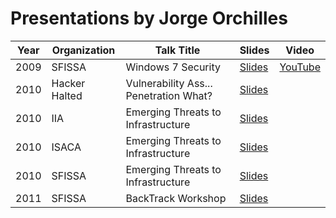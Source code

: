 # Presentations by Jorge Orchilles

| Year | Organization | Talk Title | Slides | Video |
| --- | --- | ----------- | --- | --- |
| 2009 | SFISSA | Windows 7 Security | [Slides](https://github.com/jorgeorchilles/presentations/tree/main/2009-SFISSA) | [YouTube](https://www.youtube.com/watch?v=PwNvzKrcaQg&list=PLfgStsuvpUpqZx-tt6ZYLtcUdEsaQ9emL) |
| 2010 | Hacker Halted | Vulnerability Ass... Penetration What? | [Slides](https://github.com/jorgeorchilles/presentations/tree/main/2010-HackerHalted) |  |
| 2010 | IIA | Emerging Threats to Infrastructure | [Slides](https://github.com/jorgeorchilles/presentations/tree/main/2010-IIA) |  |
| 2010 | ISACA | Emerging Threats to Infrastructure | [Slides](https://github.com/jorgeorchilles/presentations/tree/main/2010-ISACA) |  |
| 2010 | SFISSA | Emerging Threats to Infrastructure | [Slides](https://github.com/jorgeorchilles/presentations/tree/main/2010-SFISSA) |  |
| 2011 | SFISSA | BackTrack Workshop | [Slides](https://github.com/jorgeorchilles/presentations/tree/main/2011-SFISSA) |  |